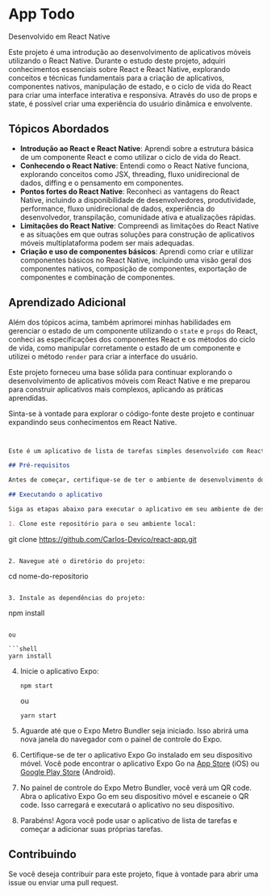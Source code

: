 # App Todo
Desenvolvido em React Native


Este projeto é uma introdução ao desenvolvimento de aplicativos móveis utilizando o React Native. Durante o estudo deste projeto, adquiri conhecimentos essenciais sobre React e React Native, explorando conceitos e técnicas fundamentais para a criação de aplicativos,  componentes nativos, manipulação de estado, e o ciclo de vida do React para criar uma interface interativa e responsiva. Através do uso de props e state, é possível criar uma experiência do usuário dinâmica e envolvente.


## Tópicos Abordados

- **Introdução ao React e React Native**: Aprendi sobre a estrutura básica de um componente React e como utilizar o ciclo de vida do React.
- **Conhecendo o React Native**: Entendi como o React Native funciona, explorando conceitos como JSX, threading, fluxo unidirecional de dados, diffing e o pensamento em componentes.
- **Pontos fortes do React Native**: Reconheci as vantagens do React Native, incluindo a disponibilidade de desenvolvedores, produtividade, performance, fluxo unidirecional de dados, experiência do desenvolvedor, transpilação, comunidade ativa e atualizações rápidas.
- **Limitações do React Native**: Compreendi as limitações do React Native e as situações em que outras soluções para construção de aplicativos móveis multiplataforma podem ser mais adequadas.
- **Criação e uso de componentes básicos**: Aprendi como criar e utilizar componentes básicos no React Native, incluindo uma visão geral dos componentes nativos, composição de componentes, exportação de componentes e combinação de componentes.


## Aprendizado Adicional

Além dos tópicos acima, também aprimorei minhas habilidades em gerenciar o estado de um componente utilizando o `state` e `props` do React, conheci as especificações dos componentes React e os métodos do ciclo de vida, como manipular corretamente o estado de um componente e utilizei o método `render` para criar a interface do usuário.

Este projeto forneceu uma base sólida para continuar explorando o desenvolvimento de aplicativos móveis com React Native e me preparou para construir aplicativos mais complexos, aplicando as práticas aprendidas.

Sinta-se à vontade para explorar o código-fonte deste projeto e continuar expandindo seus conhecimentos em React Native.


```markdown


Este é um aplicativo de lista de tarefas simples desenvolvido com React Native e Expo.

## Pré-requisitos

Antes de começar, certifique-se de ter o ambiente de desenvolvimento do Expo configurado corretamente em sua máquina. Se você ainda não tem o Expo instalado, você pode seguir as instruções de instalação na [documentação oficial do Expo](https://docs.expo.dev/get-started/installation/).

## Executando o aplicativo

Siga as etapas abaixo para executar o aplicativo em seu ambiente de desenvolvimento:

1. Clone este repositório para o seu ambiente local:

   ```
   git clone https://github.com/Carlos-Devico/react-app.git
   ```

2. Navegue até o diretório do projeto:

   ```
   cd nome-do-repositorio
   ```

3. Instale as dependências do projeto:

   ```
   npm install
   ```

   ou

   ```shell
   yarn install
   ```

4. Inicie o aplicativo Expo:

   ```
   npm start
   ```

   ou

   ```
   yarn start
   ```

5. Aguarde até que o Expo Metro Bundler seja iniciado. Isso abrirá uma nova janela do navegador com o painel de controle do Expo.

6. Certifique-se de ter o aplicativo Expo Go instalado em seu dispositivo móvel. Você pode encontrar o aplicativo Expo Go na [App Store](https://apps.apple.com/us/app/expo-go/id982107779) (iOS) ou [Google Play Store](https://play.google.com/store/apps/details?id=host.exp.exponent&hl=en&gl=US) (Android).

7. No painel de controle do Expo Metro Bundler, você verá um QR code. Abra o aplicativo Expo Go em seu dispositivo móvel e escaneie o QR code. Isso carregará e executará o aplicativo no seu dispositivo.

8. Parabéns! Agora você pode usar o aplicativo de lista de tarefas e começar a adicionar suas próprias tarefas.

## Contribuindo

Se você deseja contribuir para este projeto, fique à vontade para abrir uma issue ou enviar uma pull request.
